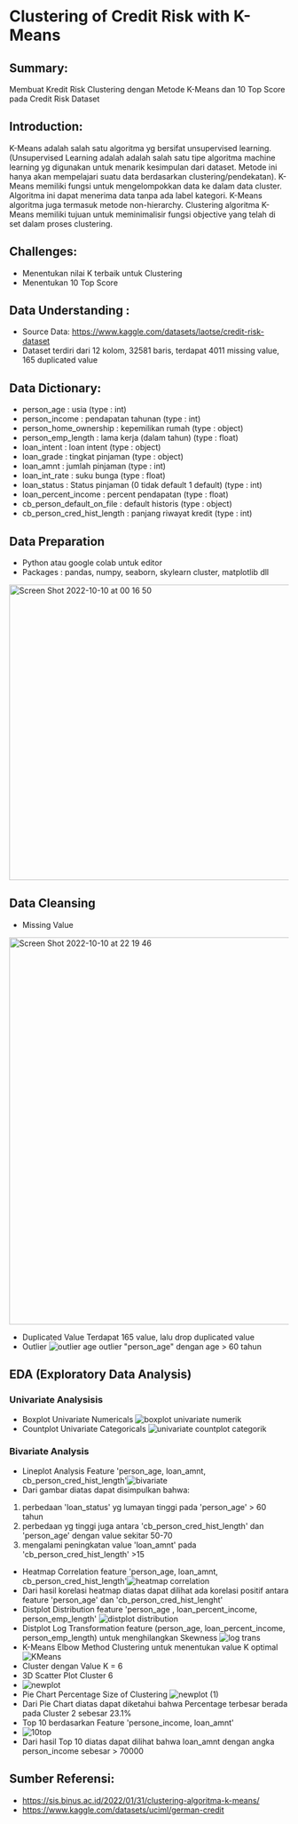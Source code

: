 # Clustering of Credit Risk with K-Means

## Summary:
Membuat Kredit Risk Clustering dengan Metode K-Means dan 10 Top Score pada Credit Risk Dataset

## Introduction: 
K-Means adalah salah satu algoritma yg bersifat unsupervised learning. (Unsupervised Learning adalah adalah salah satu tipe algoritma machine learning yg digunakan untuk menarik kesimpulan dari dataset. Metode ini hanya akan mempelajari suatu data berdasarkan clustering/pendekatan). K-Means memiliki fungsi untuk mengelompokkan data ke dalam data cluster. Algoritma ini dapat menerima data tanpa ada label kategori. K-Means algoritma juga termasuk metode non-hierarchy. Clustering algoritma K-Means memiliki tujuan untuk meminimalisir fungsi objective yang telah di set dalam proses clustering.

## Challenges:
- Menentukan nilai K terbaik untuk Clustering
- Menentukan 10 Top Score

## Data Understanding : 
- Source Data: https://www.kaggle.com/datasets/laotse/credit-risk-dataset
- Dataset terdiri dari 12 kolom, 32581 baris, terdapat 4011 missing value, 165 duplicated value

## Data Dictionary:
- person_age                  : usia (type : int)
- person_income               : pendapatan tahunan (type : int)
- person_home_ownership       : kepemilikan rumah (type : object)
- person_emp_length           : lama kerja (dalam tahun) (type : float)
- loan_intent                 : loan intent (type : object)
- loan_grade                  : tingkat pinjaman (type : object)
- loan_amnt                   : jumlah pinjaman (type : int)
- loan_int_rate				        : suku bunga (type : float)
- loan_status				          : Status pinjaman (0 tidak default 1 default) (type : int)
- loan_percent_income 		    : percent pendapatan (type : float)
- cb_person_default_on_file   : default historis (type : object)
- cb_person_cred_hist_length  : panjang riwayat kredit (type : int)

## Data Preparation
- Python atau google colab untuk editor
- Packages : pandas, numpy, seaborn, skylearn cluster, matplotlib dll
<img width="532" alt="Screen Shot 2022-10-10 at 00 16 50" src="https://user-images.githubusercontent.com/112957682/194764806-dc9842fb-17a3-473c-8b04-4b5879530579.png">

##	Data Cleansing
- Missing Value
<img width="697" alt="Screen Shot 2022-10-10 at 22 19 46" src="https://user-images.githubusercontent.com/112957682/194875845-d0fcf5f8-13c6-4c9a-b345-ab5aa4de0cf2.png">

- Duplicated Value
  Terdapat 165 value, lalu drop duplicated value
- Outlier 
![outlier age](https://user-images.githubusercontent.com/112957682/194936742-62bdbc80-f8db-4ba9-89e6-166c93e267be.png)
  outlier "person_age" dengan age > 60 tahun


## EDA (Exploratory Data Analysis)
### Univariate Analysisis 
  - Boxplot Univariate Numericals
![boxplot univariate numerik](https://user-images.githubusercontent.com/112957682/194946254-90939d64-8011-4d3c-98a5-489d9f56471e.png)
  - Countplot Univariate Categoricals
![univariate countplot categorik](https://user-images.githubusercontent.com/112957682/194947042-dcd389c6-940c-4178-a6f2-9923bf8e74b9.png)

### Bivariate Analysis
- Lineplot Analysis Feature 'person_age, loan_amnt, cb_person_cred_hist_length'![bivariate](https://user-images.githubusercontent.com/112957682/194948176-ed316fc8-59c0-45d1-aafb-699e0819546d.png)
- Dari gambar diatas dapat disimpulkan bahwa:
1. perbedaan 'loan_status' yg lumayan tinggi pada 'person_age' > 60 tahun
2. perbedaan yg tinggi juga antara 'cb_person_cred_hist_length' dan 'person_age' dengan value sekitar 50-70
3. mengalami peningkatan value 'loan_amnt' pada 'cb_person_cred_hist_length' >15

- Heatmap Correlation feature 'person_age, loan_amnt, cb_person_cred_hist_length'![heatmap correlation](https://user-images.githubusercontent.com/112957682/194948841-6348b357-8b32-4aac-acaa-aa63cdc9d145.png)
- Dari hasil korelasi heatmap diatas dapat dilihat ada korelasi positif antara feature 'person_age' dan 'cb_person_cred_hist_lenght'
- Distplot Distribution feature 'person_age , loan_percent_income, person_emp_length'
![distplot distribution](https://user-images.githubusercontent.com/112957682/194949514-ef86eedb-2ed2-4aba-80c5-3f48814722e4.png)
- Distplot Log Transformation feature (person_age, loan_percent_income, person_emp_length) untuk menghilangkan Skewness ![log trans](https://user-images.githubusercontent.com/112957682/194950151-5de54cbe-d90c-47ce-99d3-b9add5d891d9.png)
- K-Means Elbow Method Clustering untuk menentukan value K optimal![KMeans](https://user-images.githubusercontent.com/112957682/194951262-a47e6065-f9e7-428f-b10f-fb6465fb8975.png)
- Cluster dengan Value K = 6
-  3D Scatter Plot Cluster 6 
- ![newplot](https://user-images.githubusercontent.com/112957682/194952100-24e4b5f0-d629-45aa-bb31-b67f74112577.png)
- Pie Chart Percentage Size of Clustering ![newplot (1)](https://user-images.githubusercontent.com/112957682/194953077-42931806-be5a-4ca3-bc86-68f4b91ec83a.png)
- Dari Pie Chart diatas dapat diketahui bahwa Percentage terbesar berada pada Cluster 2 sebesar 23.1%
- Top 10 berdasarkan Feature 'persone_income, loan_amnt'
- ![10top](https://user-images.githubusercontent.com/112957682/194954563-e8f8fe13-3e6b-4130-99e3-18048ccf391b.png)
- Dari hasil Top 10 diatas dapat dilihat bahwa loan_amnt dengan angka person_income sebesar > 70000

## Sumber Referensi: 
- https://sis.binus.ac.id/2022/01/31/clustering-algoritma-k-means/
- https://www.kaggle.com/datasets/uciml/german-credit







